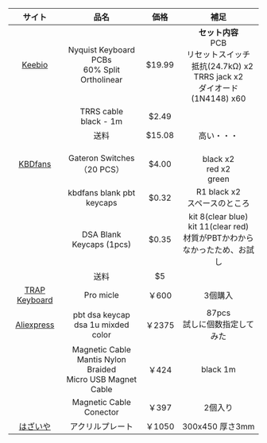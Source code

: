 | サイト | 品名 | 価格 | 補足 |
| :-: | :-: | :-: | :-: |
|[Keebio](https://keeb.io/)|Nyquist Keyboard PCBs <br> 60% Split Ortholinear |$19.99|<strong>セット内容</strong> 　<br>PCB <br> リセットスイッチ　<br>　抵抗(24.7kΩ) x2 <br>TRRS jack x2 <br> ダイオード(1N4148) x60|
| | TRRS cable <br> black - 1m | $2.49|  |
| |送料 | $15.08 | 高い・・・|
|[KBDfans](https://kbdfans.myshopify.com/)|Gateron Switches （20 PCS） | $4.00 |  <br> black x2 <br> red x2 <br> green  |
| | kbdfans blank pbt keycaps | $0.32 | R1 black x2 <br> スペースのところ|  
| | DSA Blank Keycaps (1pcs) | $0.35 | kit 8(clear blue) <br> kit 11(clear red) <br> 材質がPBTかわからなかったため、お試し|
| | 送料 | $5 | |
|[TRAP Keyboard](https://talpkeyboard.stores.jp/) | Pro micle | ￥600 | 3個購入|
|[Aliexpress](https://www.aliexpress.com/) | pbt dsa keycap dsa 1u mixded color | ￥2375 | 87pcs <br> 試しに個数指定してみた|
| | Magnetic Cable Mantis Nylon Braided <br > Micro USB Magnet Cable | ￥424 | black 1m |
| | Magnetic Cable Conector| ￥397 | 2個入り|
| [はざいや](https://www.hazaiya.co.jp/)|アクリルプレート |￥1050|300x450 厚さ3mm　|
